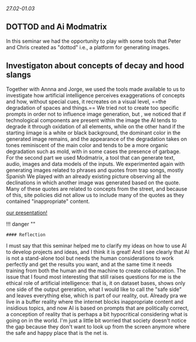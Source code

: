 
*27.02-01.03*

## DOTTOD and Ai Modmatrix
In this seminar we had the opportunity to play with some tools that Peter and Chris created as "dottod" i.e., a platform for generating images.

## Investigaton about concepts of decay and hood slangs

Together with Annna and Jorge, we used the tools made available to us to investigate how artificial intelligence perceives exaggerations of concepts and how, without special cues, it recreates on a visual level, ==the degradation of spaces and things.==
We tried not to create too specific prompts in order not to influence image generation, but , we noticed that if technological components are present within the image the AI tends to degrade it through oxidation of all elements, while on the other hand if the starting iimage is a white or black background, the dominant color in the generated image remains, and the appearance of the degradation takes on tones reminiscent of the main color and tends to be a more organic degradation such as mold, with in some cases the presence of garbage.
<br>
For the second part we used Modmatrix, a tool that can generate text, audio, images and data models of the inputs. We experimented again with generating images related to phrases and quotes from trap songs, mostly Spanish
We played with an already existing picture observing all the declinations in which another image was generated based on the quote.
Many of these quotes are related to concepts from the street, and because of this, site policies did not allow us to include many of the quotes as they contained "inappropriate" content. 


[our presentation!](https://docs.google.com/presentation/d/1mK65hfGwnfJYSTECxyX9ZkFXIobg9u9bbS2VB1wE7Kg/edit?usp=sharing)

!!! danger ""

    #### Reflection
   I must say that this seminar helped me to clarify my ideas on how to use AI to develop projects and ideas, and I think it is great! And I see clearly that AI is not a stand-alone tool but needs the human considerations to work perfectly and get the results you want, and at the same time it needs training from both the human and the machine to create collaboration.
    The issue that I found most interesting that still raises questions for me is the ethical role of artificial intelligence: that is, it on dataset bases, shows only one side of the output gereration, what I would like to call the "safe side" and leaves everything else, which is part of our reality, out. Already pra we live in a buffer reality where the internet blocks inappropriate content and insidious topics, and now AI is based on prompts that are politically correct, a conception of reality that is perhaps a bit hypocritical considering what is going on in the world.
    I'm just a little bit worried that society doesn't notice the gap because they don't want to look up from the screen anymore where the safe and happy place that is the net is.

